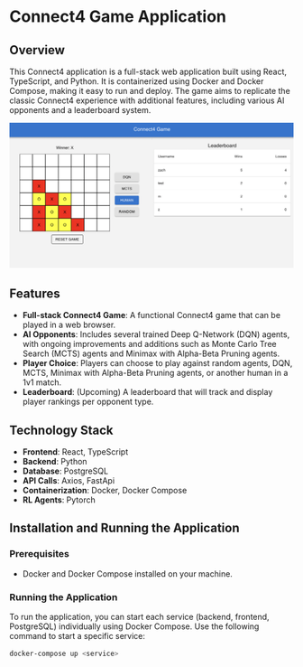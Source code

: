 # Connect4 Game Application

## Overview
This Connect4 application is a full-stack web application built using React, TypeScript, and Python. It is containerized using Docker and Docker Compose, making it easy to run and deploy. The game aims to replicate the classic Connect4 experience with additional features, including various AI opponents and a leaderboard system.

![Connect4 Game Screenshot](assets/pictures/connect4.png)

## Features
- **Full-stack Connect4 Game**: A functional Connect4 game that can be played in a web browser.
- **AI Opponents**: Includes several trained Deep Q-Network (DQN) agents, with ongoing improvements and additions such as Monte Carlo Tree Search (MCTS) agents and Minimax with Alpha-Beta Pruning agents.
- **Player Choice**: Players can choose to play against random agents, DQN, MCTS, Minimax with Alpha-Beta Pruning agents, or another human in a 1v1 match.
- **Leaderboard**: (Upcoming) A leaderboard that will track and display player rankings per opponent type.

## Technology Stack
- **Frontend**: React, TypeScript
- **Backend**: Python
- **Database**: PostgreSQL
- **API Calls**: Axios, FastApi
- **Containerization**: Docker, Docker Compose
- **RL Agents**: Pytorch

## Installation and Running the Application

### Prerequisites
- Docker and Docker Compose installed on your machine.

### Running the Application
To run the application, you can start each service (backend, frontend, PostgreSQL) individually using Docker Compose. Use the following command to start a specific service:

```bash
docker-compose up <service>
